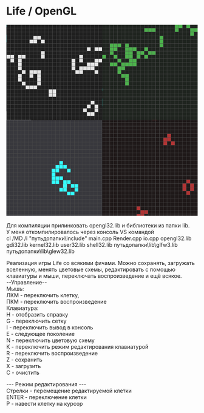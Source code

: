 # Life / OpenGL

![Alt text](screenshot.png?raw=true "Screenshot")

Для компиляции прилинковать opengl32.lib и библиотеки из папки lib.  
У меня откомпилировалось через консоль VS командой  
cl /MD /I "путьдопапки\include" main.cpp Render.cpp io.cpp opengl32.lib gdi32.lib kernel32.lib user32.lib shell32.lib путьдопапки\lib\glfw3.lib путьдопапки\lib\glew32.lib

Реализация игры Life со всякими фичами. Можно сохранять, загружать вселенную, менять цветовые схемы, редактировать с помощью клавиатуры и мыши, переключать воспроизведение и ещё всякое.  
--Управление--  
Мышь:  
ЛКМ - переключить клетку,  
ПКМ - переключить воспроизведение  
Клавиатура:  
H - отобразить справку  
G - переключить сетку  
I - переключить вывод в консоль  
E - следующее поколение  
N - переключить цветовую схему  
K - переключить режим редактирования клавиатурой  
R - переключить воспроизведение  
Z - сохранить  
X - загрузить  
C - очистить    

--- Режим редактирования ---  
Стрелки - перемещение редактируемой клетки  
ENTER - переключение клетки  
P - навести клетку на курсор  


